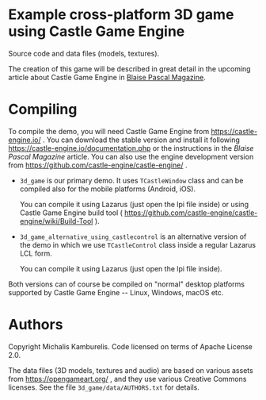 # Example cross-platform 3D game using Castle Game Engine

Source code and data files (models, textures).

The creation of this game will be described in great detail in the upcoming
article about Castle Game Engine in
[Blaise Pascal Magazine](https://www.blaisepascalmagazine.eu/).

# Compiling

To compile the demo, you will need Castle Game Engine from
https://castle-engine.io/ .
You can download the stable version and install it following
https://castle-engine.io/documentation.php or the instructions in
the _Blaise Pascal Magazine_ article.
You can also use the engine development version from https://github.com/castle-engine/castle-engine/ .

- `3d_game` is our primary demo.
  It uses `TCastleWindow` class and can be compiled also for the mobile platforms (Android, iOS).

    You can compile it using Lazarus (just open the lpi file inside)
    or using Castle Game Engine build tool
    ( https://github.com/castle-engine/castle-engine/wiki/Build-Tool ).

- `3d_game_alternative_using_castlecontrol` is an alternative version of the demo
  in which we use `TCastleControl` class inside a regular Lazarus LCL form.

    You can compile it using Lazarus (just open the lpi file inside).

Both versions can of course be compiled on "normal" desktop platforms supported
by Castle Game Engine -- Linux, Windows, macOS etc.

# Authors

Copyright Michalis Kamburelis.
Code licensed on terms of Apache License 2.0.

The data files (3D models, textures and audio) are based on various assets
from https://opengameart.org/ , and they use various Creative Commons licenses.
See the file `3d_game/data/AUTHORS.txt` for details.
